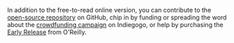 In addition to the free-to-read online version, you can contribute to the [open-source repository][repo] on GitHub, chip in by funding or spreading the word about the [crowdfunding campaign][campaign] on Indiegogo, or help by purchasing the [Early Release][er] from O'Reilly.

[repo]: https://github.com/modular-javascript/practical-es6 "modular-javascript/practical-es6 on GitHub"
[campaign]: https://igg.me/at/modular-javascript "Indiegogo campaign for Modular JavaScript: A Pragmatic JS Book Series"
[er]: /not-found
